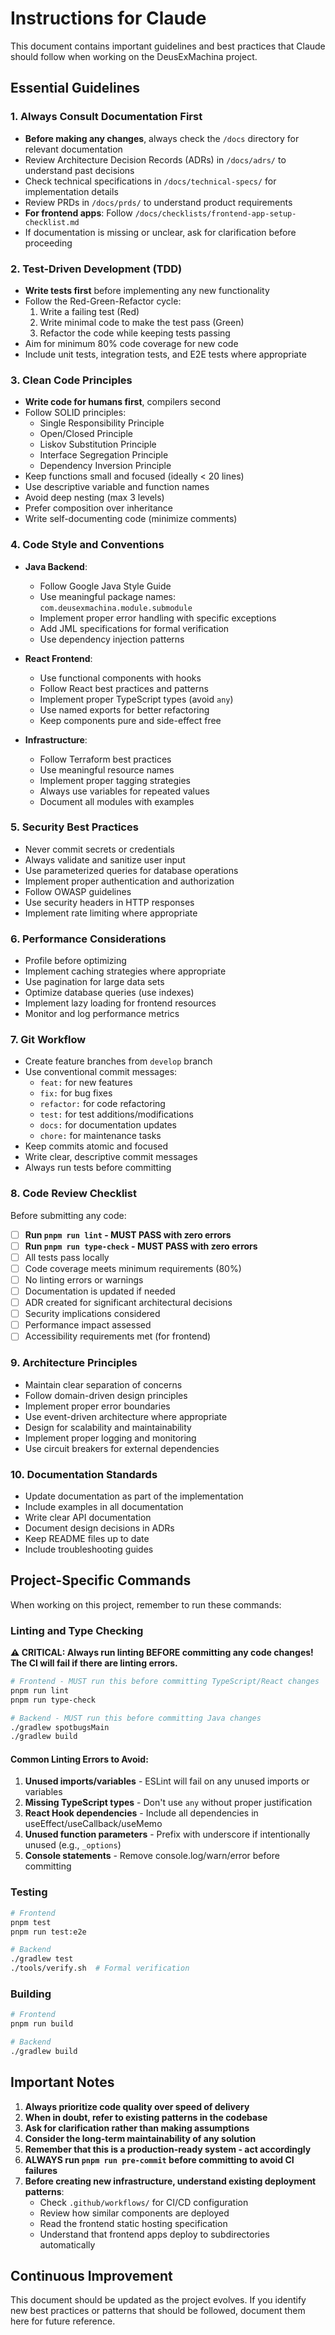 # Instructions for Claude

This document contains important guidelines and best practices that Claude should follow when working on the DeusExMachina project.

## Essential Guidelines

### 1. Always Consult Documentation First
- **Before making any changes**, always check the `/docs` directory for relevant documentation
- Review Architecture Decision Records (ADRs) in `/docs/adrs/` to understand past decisions
- Check technical specifications in `/docs/technical-specs/` for implementation details
- Review PRDs in `/docs/prds/` to understand product requirements
- **For frontend apps**: Follow `/docs/checklists/frontend-app-setup-checklist.md`
- If documentation is missing or unclear, ask for clarification before proceeding

### 2. Test-Driven Development (TDD)
- **Write tests first** before implementing any new functionality
- Follow the Red-Green-Refactor cycle:
  1. Write a failing test (Red)
  2. Write minimal code to make the test pass (Green)
  3. Refactor the code while keeping tests passing
- Aim for minimum 80% code coverage for new code
- Include unit tests, integration tests, and E2E tests where appropriate

### 3. Clean Code Principles
- **Write code for humans first**, compilers second
- Follow SOLID principles:
  - Single Responsibility Principle
  - Open/Closed Principle
  - Liskov Substitution Principle
  - Interface Segregation Principle
  - Dependency Inversion Principle
- Keep functions small and focused (ideally < 20 lines)
- Use descriptive variable and function names
- Avoid deep nesting (max 3 levels)
- Prefer composition over inheritance
- Write self-documenting code (minimize comments)

### 4. Code Style and Conventions
- **Java Backend**:
  - Follow Google Java Style Guide
  - Use meaningful package names: `com.deusexmachina.module.submodule`
  - Implement proper error handling with specific exceptions
  - Add JML specifications for formal verification
  - Use dependency injection patterns
  
- **React Frontend**:
  - Use functional components with hooks
  - Follow React best practices and patterns
  - Implement proper TypeScript types (avoid `any`)
  - Use named exports for better refactoring
  - Keep components pure and side-effect free

- **Infrastructure**:
  - Follow Terraform best practices
  - Use meaningful resource names
  - Implement proper tagging strategies
  - Always use variables for repeated values
  - Document all modules with examples

### 5. Security Best Practices
- Never commit secrets or credentials
- Always validate and sanitize user input
- Use parameterized queries for database operations
- Implement proper authentication and authorization
- Follow OWASP guidelines
- Use security headers in HTTP responses
- Implement rate limiting where appropriate

### 6. Performance Considerations
- Profile before optimizing
- Implement caching strategies where appropriate
- Use pagination for large data sets
- Optimize database queries (use indexes)
- Implement lazy loading for frontend resources
- Monitor and log performance metrics

### 7. Git Workflow
- Create feature branches from `develop` branch
- Use conventional commit messages:
  - `feat:` for new features
  - `fix:` for bug fixes
  - `refactor:` for code refactoring
  - `test:` for test additions/modifications
  - `docs:` for documentation updates
  - `chore:` for maintenance tasks
- Keep commits atomic and focused
- Write clear, descriptive commit messages
- Always run tests before committing

### 8. Code Review Checklist
Before submitting any code:
- [ ] **Run `pnpm run lint` - MUST PASS with zero errors**
- [ ] **Run `pnpm run type-check` - MUST PASS with zero errors**
- [ ] All tests pass locally
- [ ] Code coverage meets minimum requirements (80%)
- [ ] No linting errors or warnings
- [ ] Documentation is updated if needed
- [ ] ADR created for significant architectural decisions
- [ ] Security implications considered
- [ ] Performance impact assessed
- [ ] Accessibility requirements met (for frontend)

### 9. Architecture Principles
- Maintain clear separation of concerns
- Follow domain-driven design principles
- Implement proper error boundaries
- Use event-driven architecture where appropriate
- Design for scalability and maintainability
- Implement proper logging and monitoring
- Use circuit breakers for external dependencies

### 10. Documentation Standards
- Update documentation as part of the implementation
- Include examples in all documentation
- Write clear API documentation
- Document design decisions in ADRs
- Keep README files up to date
- Include troubleshooting guides

## Project-Specific Commands

When working on this project, remember to run these commands:

### Linting and Type Checking

**⚠️ CRITICAL: Always run linting BEFORE committing any code changes! The CI will fail if there are linting errors.**

```bash
# Frontend - MUST run this before committing TypeScript/React changes
pnpm run lint
pnpm run type-check

# Backend - MUST run this before committing Java changes
./gradlew spotbugsMain
./gradlew build
```

#### Common Linting Errors to Avoid:
1. **Unused imports/variables** - ESLint will fail on any unused imports or variables
2. **Missing TypeScript types** - Don't use `any` without proper justification
3. **React Hook dependencies** - Include all dependencies in useEffect/useCallback/useMemo
4. **Unused function parameters** - Prefix with underscore if intentionally unused (e.g., `_options`)
5. **Console statements** - Remove console.log/warn/error before committing

### Testing
```bash
# Frontend
pnpm test
pnpm run test:e2e

# Backend
./gradlew test
./tools/verify.sh  # Formal verification
```

### Building
```bash
# Frontend
pnpm run build

# Backend
./gradlew build
```

## Important Notes

1. **Always prioritize code quality over speed of delivery**
2. **When in doubt, refer to existing patterns in the codebase**
3. **Ask for clarification rather than making assumptions**
4. **Consider the long-term maintainability of any solution**
5. **Remember that this is a production-ready system - act accordingly**
6. **ALWAYS run `pnpm run pre-commit` before committing to avoid CI failures**
7. **Before creating new infrastructure, understand existing deployment patterns**:
   - Check `.github/workflows/` for CI/CD configuration
   - Review how similar components are deployed
   - Read the frontend static hosting specification
   - Understand that frontend apps deploy to subdirectories automatically

## Continuous Improvement

This document should be updated as the project evolves. If you identify new best practices or patterns that should be followed, document them here for future reference.